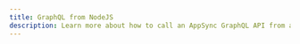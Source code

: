 ```yaml
---
title: GraphQL from NodeJS
description: Learn more about how to call an AppSync GraphQL API from a NodeJS app or a Lambda function
---
```


<inline-fragment platform="js" src="~/lib/graphqlapi/fragments/graphql-from-node.md"></inline-fragment>
